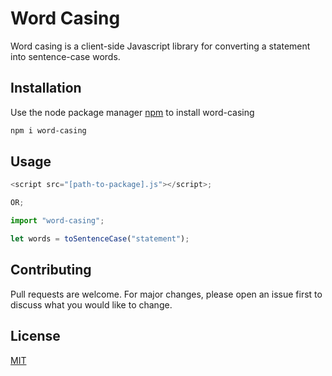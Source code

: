 # Word Casing

Word casing is a client-side Javascript library for converting a statement into sentence-case words.

## Installation

Use the node package manager [npm](https://www.npmjs.com) to install word-casing

```bash
npm i word-casing
```

## Usage

```JavaScript
<script src="[path-to-package].js"></script>;

OR;

import "word-casing";

let words = toSentenceCase("statement");
```

## Contributing

Pull requests are welcome. For major changes, please open an issue first to discuss what you would like to change.

## License

[MIT](https://choosealicense.com/licenses/mit/)
